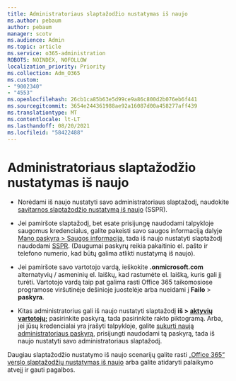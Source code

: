 ```yaml
---
title: Administratoriaus slaptažodžio nustatymas iš naujo
ms.author: pebaum
author: pebaum
manager: scotv
ms.audience: Admin
ms.topic: article
ms.service: o365-administration
ROBOTS: NOINDEX, NOFOLLOW
localization_priority: Priority
ms.collection: Adm_O365
ms.custom:
- "9002340"
- "4553"
ms.openlocfilehash: 26cb1ca85b63e5d99ce9a86c800d2b076eb6f441
ms.sourcegitcommit: 3654e244361988ae92a16087d00a458277aff439
ms.translationtype: MT
ms.contentlocale: lt-LT
ms.lasthandoff: 08/20/2021
ms.locfileid: "58422488"
---
```

# <a name="admin-password-reset"></a>Administratoriaus slaptažodžio nustatymas iš naujo

- Norėdami iš naujo nustatyti savo administratoriaus slaptažodį, naudokite [savitarnos slaptažodžio nustatymą iš naujo](https://passwordreset.microsoftonline.com/) (SSPR).

- Jei pamiršote slaptažodį, bet esate prisijungę naudodami talpykloje saugomus kredencialus, galite pakeisti savo saugos informaciją dalyje [Mano paskyra > Saugos informacija](https://mysignins.microsoft.com/security-info), tada iš naujo nustatyti slaptažodį naudodami [SSPR](https://passwordreset.microsoftonline.com/). (Daugumai paskyrų reikia pakaitinio el. pašto ir telefono numerio, kad būtų galima atlikti nustatymą iš naujo).

- Jei pamiršote savo vartotojo vardą, ieškokite **.onmicrosoft.com** alternatyvių / asmeninių el. laiškų, kad rastumėte el. laišką, kuris gali jį turėti.  Vartotojo vardą taip pat galima rasti Office 365 taikomosiose programose viršutinėje dešinioje juostelėje arba nueidami į **Failo**  >  **paskyra**.

- Kitas administratorius gali iš naujo nustatyti slaptažodį **iš > [aktyvių vartotojų;](https://portal.office.com/adminportal/home#/users)** pasirinkite paskyrą, tada pasirinkite rakto piktogramą.  Arba, jei jūsų kredencialai yra įrašyti talpykloje, galite [sukurti naują administratoriaus paskyrą](https://portal.office.com/adminportal/home#/users), prisijungti naudodami tą paskyrą, tada iš naujo nustatyti savo administratoriaus slaptažodį.

Daugiau slaptažodžio nustatymo iš naujo scenarijų galite rasti [„Office 365“ verslo slaptažodžių nustatymas iš naujo](https://docs.microsoft.com/microsoft-365/admin/add-users/reset-passwords) arba galite atidaryti palaikymo atvejį ir gauti pagalbos.
